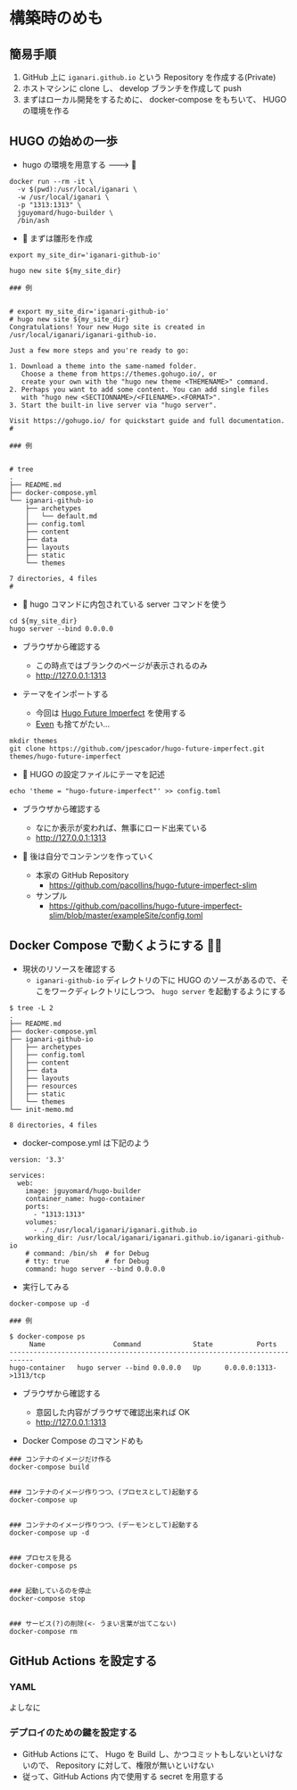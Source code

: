# 構築時のめも

## 簡易手順

1. GitHub 上に `iganari.github.io` という Repository を作成する(Private)
1. ホストマシンに clone し、 develop ブランチを作成して push
1. まずはローカル開発をするために、 docker-compose をもちいて、 HUGO の環境を作る

## HUGO の始めの一歩

+ hugo の環境を用意する ---> :whale:

```
docker run --rm -it \
  -v $(pwd):/usr/local/iganari \
  -w /usr/local/iganari \
  -p "1313:1313" \
  jguyomard/hugo-builder \
  /bin/ash
```

+ :whale: まずは雛形を作成

```
export my_site_dir='iganari-github-io'

hugo new site ${my_site_dir}
```
```
### 例


# export my_site_dir='iganari-github-io'
# hugo new site ${my_site_dir}
Congratulations! Your new Hugo site is created in /usr/local/iganari/iganari-github-io.

Just a few more steps and you're ready to go:

1. Download a theme into the same-named folder.
   Choose a theme from https://themes.gohugo.io/, or
   create your own with the "hugo new theme <THEMENAME>" command.
2. Perhaps you want to add some content. You can add single files
   with "hugo new <SECTIONNAME>/<FILENAME>.<FORMAT>".
3. Start the built-in live server via "hugo server".

Visit https://gohugo.io/ for quickstart guide and full documentation.
#
```
```
### 例


# tree
.
├── README.md
├── docker-compose.yml
└── iganari-github-io
    ├── archetypes
    │   └── default.md
    ├── config.toml
    ├── content
    ├── data
    ├── layouts
    ├── static
    └── themes

7 directories, 4 files
# 
```

+ :whale: hugo コマンドに内包されている server コマンドを使う

```
cd ${my_site_dir}
hugo server --bind 0.0.0.0
```

+ ブラウザから確認する
  + この時点ではブランクのページが表示されるのみ
  + http://127.0.0.1:1313

+ テーマをインポートする
  + 今回は [Hugo Future Imperfect](https://themes.gohugo.io/future-imperfect/) を使用する
  + [Even](https://themes.gohugo.io/hugo-theme-even/) も捨てがたい…

```
mkdir themes
git clone https://github.com/jpescador/hugo-future-imperfect.git themes/hugo-future-imperfect
```

+ :whale: HUGO の設定ファイルにテーマを記述

```
echo 'theme = "hugo-future-imperfect"' >> config.toml
```

+ ブラウザから確認する
  + なにか表示が変われば、無事にロード出来ている
  + http://127.0.0.1:1313

+ :whale: 後は自分でコンテンツを作っていく
  + 本家の GitHub Repository
    + https://github.com/pacollins/hugo-future-imperfect-slim
  + サンプル
    + https://github.com/pacollins/hugo-future-imperfect-slim/blob/master/exampleSite/config.toml

## Docker Compose で動くようにする :whale::whale:

+ 現状のリソースを確認する
  + `iganari-github-io` ディレクトリの下に HUGO のソースがあるので、そこをワークディレクトリにしつつ、 `hugo server` を起動するようにする

```
$ tree -L 2
.
├── README.md
├── docker-compose.yml
├── iganari-github-io
│   ├── archetypes
│   ├── config.toml
│   ├── content
│   ├── data
│   ├── layouts
│   ├── resources
│   ├── static
│   └── themes
└── init-memo.md

8 directories, 4 files
```

+ docker-compose.yml は下記のよう

```
version: '3.3'

services:
  web:
    image: jguyomard/hugo-builder
    container_name: hugo-container
    ports:
      - "1313:1313"
    volumes:
      - ./:/usr/local/iganari/iganari.github.io
    working_dir: /usr/local/iganari/iganari.github.io/iganari-github-io
    # command: /bin/sh  # for Debug
    # tty: true         # for Debug
    command: hugo server --bind 0.0.0.0
```

+ 実行してみる

```
docker-compose up -d
```
```
### 例

$ docker-compose ps
     Name                 Command             State           Ports         
----------------------------------------------------------------------------
hugo-container   hugo server --bind 0.0.0.0   Up      0.0.0.0:1313->1313/tcp
```

+ ブラウザから確認する
  + 意図した内容がブラウザで確認出来れば OK
  + http://127.0.0.1:1313

+ Docker Compose のコマンドめも

```
### コンテナのイメージだけ作る
docker-compose build


### コンテナのイメージ作りつつ、(プロセスとして)起動する
docker-compose up


### コンテナのイメージ作りつつ、(デーモンとして)起動する
docker-compose up -d


### プロセスを見る
docker-compose ps


### 起動しているのを停止
docker-compose stop


### サービス(?)の削除(<- うまい言葉が出てこない)
docker-compose rm
```

## GitHub Actions を設定する

### YAML

よしなに

### デプロイのための鍵を設定する

+ GitHub Actions にて、 Hugo を Build し、かつコミットもしないといけないので、 Repository に対して、権限が無いといけない
+ 従って、GitHub Actions 内で使用する secret を用意する
